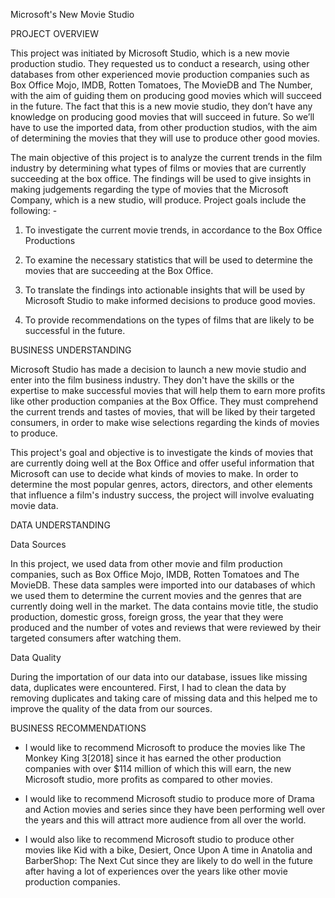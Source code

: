 Microsoft's New Movie Studio

PROJECT OVERVIEW

This project was initiated by Microsoft Studio, which is a new movie production studio. They requested us to conduct a research, using other databases from other experienced movie production companies such as Box Office Mojo, IMDB, Rotten Tomatoes, The MovieDB and The Number, with the aim of guiding them on producing good movies which will succeed in the future. The fact that this is a new movie studio, they don’t have any knowledge on producing good movies that will succeed in future. So we’ll have to use the imported data, from other production studios, with the aim of determining the movies that they will use to produce other good movies. 

The main objective of this project is to analyze the current trends in the film industry by determining what types of films or movies that are currently succeeding at the box office. The findings will be used to give insights in making judgements regarding the type of movies that the Microsoft Company, which is a new studio, will produce.
Project goals include the following: -

   1. To investigate the current movie trends, in accordance to the Box Office Productions
   
   2. To examine the necessary statistics that will be used to determine the movies that are succeeding at the Box Office.
   
   3. To translate the findings into actionable insights that will be used by Microsoft Studio to make informed decisions to produce good movies.
   
   4. To provide recommendations on the types of films that are likely to be successful in the future.  
   

BUSINESS UNDERSTANDING

Microsoft Studio has made a decision to launch a new movie studio and enter into the film business industry. They don't have the skills or the expertise to make successful movies that will help them to earn more profits like other production companies at the Box Office. They must comprehend the current trends and tastes of movies, that will be liked by their targeted consumers, in order to make wise selections regarding the kinds of movies to produce. 

This project's goal and objective is to investigate the kinds of movies that are currently doing well at the Box Office and offer useful information that Microsoft can use to decide what kinds of movies to make. 
In order to determine the most popular genres, actors, directors, and other elements that influence a film's industry success, the project will involve evaluating movie data. 

DATA UNDERSTANDING

Data Sources

In this project, we used data from other movie and film production companies, such as Box Office Mojo, IMDB, Rotten Tomatoes and The MovieDB. These data samples were imported into our databases of which we used them to determine the current movies and the genres that are currently doing well in the market. The data contains movie title, the studio production, domestic gross, foreign gross, the year that they were produced and the number of votes and reviews that were reviewed by their targeted consumers after watching them. 

Data Quality

During the importation of our data into our database, issues like  missing data, duplicates were encountered. First, I had to clean the data by removing duplicates and taking care of missing data and this helped me to improve the quality of the data from our sources. 

BUSINESS RECOMMENDATIONS

- I would like to recommend Microsoft to produce the movies like The Monkey King 3[2018] since it has earned the other production companies with over $114 million of which this will earn, the new Microsoft studio, more profits as compared to other movies.
 
- I would like to recommend Microsoft studio to produce more of Drama and Action movies and series since they have been performing well over the years and this will attract more audience from all over the world.

- I would also like to recommend Microsoft studio to produce other movies like Kid with a bike, Desiert, Once Upon A time in Anatolia and BarberShop: The Next Cut since they are likely to do well in the future after having a lot of experiences over the years like other movie production companies. 